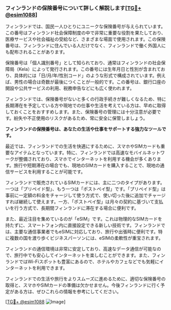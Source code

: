 ### フィンランドの保険番号について詳しく解説します[[TG💪+ @esim1088](https://t.me/s/esim1088)]

フィンランドでは、国民一人ひとりにユニークな保険番号が与えられています。この番号はフィンランド社会保障制度の中で非常に重要な役割を果たしており、医療サービスや社会福祉の受給など、さまざまな場面で使用されます。この保険番号は、フィンランドに住んでいる人だけでなく、フィンランドで働く外国人にも配布されることがあります。

保険番号は「個人識別番号」として知られており、通常はフィンランドの社会保障局（Kela）によって発行されます。この番号には生年月日と性別が含まれており、具体的には「日/月/年/性別コード」のような形式で構成されています。例えば、男性の場合は奇数が最後につくことが一般的です。この番号は、銀行口座の開設や公共サービスの利用、税務申告などにも広く使われます。

フィンランドでは、保険番号がないと多くの行政手続きが難しくなるため、特に長期滞在を予定している方や現地での仕事や生活を考えている方は、早めに取得しておくことをおすすめします。また、保険番号の管理には十分注意が必要です。紛失や不正使用のリスクがあるため、常に安全に保管しましょう。

**フィンランドの保険番号は、あなたの生活や仕事をサポートする強力なツールです。**

最近では、フィンランドでの生活を快適にするために、スマホやSIMカードも重要なアイテムとなっています。特に、フィンランドでは高速なモバイルネットワークが整備されており、スマホでインターネットを利用する機会が多くあります。旅行や短期滞在の場合でも、現地のSIMカードを購入することで、現地の通信サービスを利用することが可能です。

フィンランドで販売されているSIMカードには、主に二つのタイプがあります。一つは「プリペイド型」、もう一つは「ポストペイ型」です。「プリペイド型」は事前に一定額の料金をチャージして使う方式で、使い切った後に追加でチャージすれば継続して使えます。一方、「ポストペイ型」は月々の契約に基づいて支払いを行う方式で、長期間フィンランドに滞在する場合に便利です。

また、最近注目を集めているのが「eSIM」です。これは物理的なSIMカードを持たずに、スマートフォン内に直接設定できる新しい技術です。フィンランドでは、主要な通信事業者でもeSIMに対応しており、旅行や出張時に便利です。特に複数の国を渡り歩くビジネスパーソンには、eSIMの柔軟性が重宝されます。

フィンランドの通信環境は非常に安定しており、高速なデータ通信が可能なので、旅行中でも安心してインターネットを楽しむことができます。また、フィンランドではWi-Fiスポットも豊富にあるので、ホテルやカフェなどでも気軽にインターネットを利用できます。

フィンランドでの生活や旅行をよりスムーズに進めるために、適切な保険番号の取得と、スマホやSIMカードの準備は欠かせません。今後フィンランドに行く予定がある方は、ぜひこれらの情報を参考にしてください。

[[TG💪+ @esim1088](https://t.me/s/esim1088) ![Image](https://i.postimg.cc/Y0z9fWf4/image.png)]
